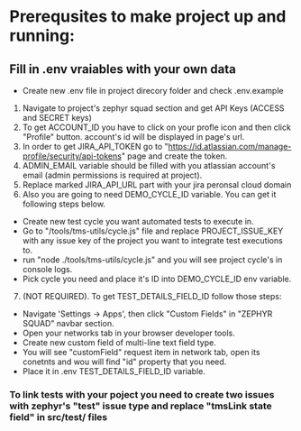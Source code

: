# Prerequsites to make project up and running:

## Fill in .env vraiables with your own data

- Create new .env file in project direcory folder and check .env.example

1. Navigate to project's zephyr squad section and get API Keys (ACCESS and SECRET keys)
2. To get ACCOUNT_ID you have to click on your profle icon and then click "Profile" button. account's id will be displayed in page's url.
3. In order to get JIRA_API_TOKEN go to "https://id.atlassian.com/manage-profile/security/api-tokens" page and create the token.
4. ADMIN_EMAIL variable should be filled with you atlassian account's email (admin permissions is required at project).
5. Replace marked JIRA_API_URL part with your jira peronsal cloud domain
6. Also you are going to need DEMO_CYCLE_ID variable. You can get it following steps below.

- Create new test cycle you want automated tests to execute in.
- Go to "/tools/tms-utils/cycle.js" file and replace PROJECT_ISSUE_KEY with any issue key of the project you want to integrate test executions to.
- run "node ./tools/tms-utils/cycle.js" and you will see project cycle's in console logs.
- Pick cycle you need and place it's ID into DEMO_CYCLE_ID env variable.

7. (NOT REQUIRED). To get TEST_DETAILS_FIELD_ID follow those steps:

- Navigate 'Settings -> Apps', then click "Custom Fields" in "ZEPHYR SQUAD" navbar section.
- Open your networks tab in your browser developer tools.
- Create new custom field of multi-line text field type.
- You will see "customField" request item in network tab, open its conetnts and wou will find "id" property that you need.
- Place it in .env TEST_DETAILS_FIELD_ID variable.

### To link tests with your poject you need to create two issues with zephyr's "test" issue type and replace "tmsLink state field" in src/test/ files
